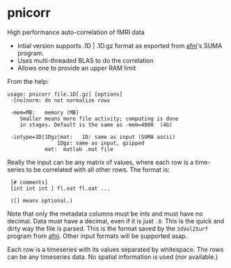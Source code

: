 pnicorr
=======

High performance auto-correlation of fMRI data

- Intial version supports .1D | .1D.gz format as exported from [afni](http://afni.nimh.nih.gov)'s SUMA program.
- Uses multi-threaded BLAS to do the correlation
- Allows one to provide an upper RAM limit

From the help:

    usage: pnicorr file.1D[.gz] [options]
     -[no]norm:	do not normalize rows

     -mem=MB:	memory (MB)
		Smaller means more file activity; computing is done 
		in stages. Default is the same as -mem=4000  (4G)

     -iotype=1D|1Dgz|mat:	1D: same as input (SUMA ascii)
		    		1Dgz: same as input, gzipped
				mat:  matlab .mat file

Really the input can be any matrix of values, where each row is a time-series to be correlated with all other rows. The format is:

     [# comments]
     [int int int ] fl.oat fl.oat ...

     ([] means optional.)

Note that only the metadata columns must be ints and must have no decimal. Data must have a decimal, even if it is just `.0`. This is the quick and dirty way the file is parsed. This is the format saved by the `3dVol2Surf` program from [afni](http://afni.nimh.nih.gov). Other input formats will be supported asap.

Each row is a timeseries with its values separated by whitespace. The rows can be any timeseries data. No spatial information is used (nor available.)



